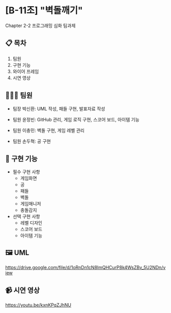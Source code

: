 # [B-11조] "벽돌깨기"
Chapter 2-2 프로그래밍 심화 팀과제

## 📋 목차
1. 팀원
2. 구현 기능
3. 와이어 프레임
4. 시연 영상

## 🧑‍🤝‍🧑 팀원
- 팀장 박신환: UML 작성, 패들 구현, 발표자료 작성
  
- 팀원 윤정빈: GitHub 관리, 게임 로직 구현, 스코어 보드, 아이템 기능
  
- 팀원 이충민: 벽돌 구현, 게임 레벨 관리
  
- 팀원 손두혁: 공 구현

## 📌 구현 기능
- 필수 구현 사항
  - 게임화면
  - 공
  - 패들
  - 벽돌
  - 게임매니저
  - 충돌감지
- 선택 구현 사항
  - 레벨 디자인
  - 스코어 보드
  - 아이템 기능
  


  
## 🖼 UML
https://drive.google.com/file/d/1oRnDn1cN8lmQHCurP8k4WsZBv_5U2NDn/view
## 📹 시연 영상
https://youtu.be/kxnKPqZJhNU
